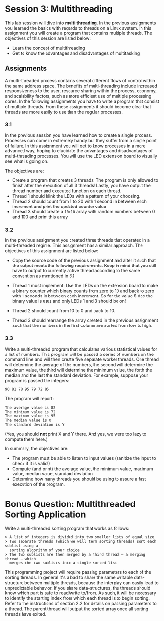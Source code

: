 # Session 3: Multithreading

This lab session will dive into **multi threading**.
In the previous assignments you learned the basics with regards to threads on a Linux system. In
this assignment you will create a program that contains multiple threads. The objectives of this
session are listed below:

- Learn the concept of multithreading
- Get to know the advantages and disadvantages of multitasking

## Assignments

A multi-threaded process contains several different flows of control within the same address space.
The benefits of multi-threading include increased responsiveness to the user, resource sharing
within the process, economy, and scalability factors, such as more efficient use of multiple
processing cores. In the following assignments you have to write a program that consist of
multiple threads. From these assignments it should become clear that threads are more easily to use
than the regular processes.

### 3.1

In the previous session you have learned how to create a single process. Processes can come in
extremely handy but they suffer from a single point of failure. In this assignment you will get to
know processes in a more advanced way, hoping to elucidate the advantages and disadvantages of
multi-threading processes. You will use the LED extension board to visually see what is going on.

The objectives are:

- Create a program that creates 3 threads. The program is only allowed to finish after the execution
of all 3 threads! Lastly, you have output the thread number and executed function on each thread.
- Thread 1 should blink the LEDs with a pattern of your choosing.
- Thread 2 should count from 1 to 20 with 1 second in between each increment and
  print the updated counter value
- Thread 3 should create a `10x10` array with random numbers between 0 and 100 and print this array

### 3.2

In the previous assignment you created three threads that operated in a multi-threaded regime.
This assignment has a similar approach. The objectives of this assignment are listed below:

- Copy the source code of the previous assignment and alter it such that the
  output meets the following requirements.
  Keep in mind that you still have to output to currently active thread according to the same
  convention as mentioned in *3.1*

- Thread 1 must implement: Use the LEDs on the extension board to make a binary counter
  which binary counts from zero to 10 and back to zero with 1 seconds in between each increment.
  So for the value 5 dec the binary value is `0101` and only LEDs 1 and 3 should be on!
- Thread 2 should count from 10 to 0 and back to 10.
- Thread 3 should rearrange the array created in the previous assignment such that the numbers
  in the first column are sorted from low to high.

### 3.3

Write a multi-threaded program that calculates various statistical values for a list of numbers.
This program will be passed a series of numbers on the command line and will then create five
separate worker threads. One thread will determine the average of the numbers, the second will
determine the maximum value, the third will determine the minimum value, the forth the median and the last the standard deviation. For example, suppose
your program is passed the integers:

    90 81 78 95 79 72 85

The program will report:

    The average value is 82
    The minimum value is 72
    The maximum value is 95
    The median value is X
    The standard deviation is Y

(Yes, you should **not** print X and Y there. And yes, we were too lazy to compute them here.)

In summary, the objectives are:
- The program must be able to listen to input values (sanitize the input
to check if it is valid!)
- Compute (and print) the average value, the minimum value, maximum value, median value, standard
  deviation
- Determine how many threads you should be using to assure a fast execution of the program.

# Bonus Question: Multithreaded Sorting Application

Write a multi-threaded sorting program that works as follows:

    > A list of integers is divided into two smaller lists of equal size
    > Two separate threads (which we will term sorting threads) sort each sublist using a
      sorting algorithm of your choice
    > The two sublists are then merged by a third thread — a merging thread — which
      merges the two sublists into a single sorted list

This programming project will require passing parameters to each of the sorting threads.
In general it's a bad to share the same writable data-structure between multiple threads, because
the interplay can easily lead to unpredictable behavior.
If you share data-structures, the threads should know which part is safe to read/write to/from.
As such, it will be necessary to identify the starting index from which each thread is to begin
sorting. Refer to the instructions of section 2.2 for details on passing parameters to a thread.
The parent thread will output the sorted array once all sorting threads have exited.
